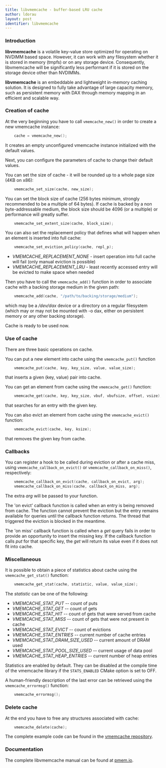 ```yaml
---
title: libvmemcache - buffer-based LRU cache
author: ldorau
layout: post
identifier: libvmemcache
---
```


### Introduction

**libvmemcache** is a volatile key-value store optimized for operating on
NVDIMM based space. However, it can work with any filesystem whether it is
stored in memory (tmpfs) or on any storage device. Consequently, libvmemcache
will be significantly less performant if it is stored on the storage device
other than NVDIMMs.

**libvmemcache** is an embeddable and lightweight in-memory caching solution.
It is designed to fully take advantage of large capacity memory,
such as persistent memory with DAX through memory mapping in an efficient
and scalable way.

### Creation of cache

At the very beginning you have to call `vmemcache_new()`
in order to create a new vmemcache instance:

```c
	cache = vmemcache_new();
```

It creates an empty unconfigured vmemcache instance initialized
with the default values.

Next, you can configure the parameters of cache to change
their default values.

You can set the size of cache - it will be rounded up
to a whole page size (4KB on x86):

```c
	vmemcache_set_size(cache, new_size);
```

You can set the block size of cache (256 bytes minimum,
strongly recommended to be a multiple of 64 bytes). If cache is backed
by a non byte-addressable medium, the block size should be 4096 (or a multiple)
or performance will greatly suffer.

```c
	vmemcache_set_extent_size(cache, block_size);
```

You can also set the replacement policy that defines what will happen
when an element is inserted into full cache:

```c
	vmemcache_set_eviction_policy(cache, repl_p);
```

- *VMEMCACHE_REPLACEMENT_NONE* - insert operation into full cache will fail
   (only manual eviction is possible)
- *VMEMCACHE_REPLACEMENT_LRU* - least recently accessed entry will be evicted
   to make space when needed

Then you have to call the `vmemcache_add()` function in order to associate
cache with a backing storage medium in the given path:

```c
	vmemcache_add(cache, "/path/to/backing/storage/medium");
```

which may be a */dev/dax* device or a directory on a regular filesystem
(which may or may not be mounted with -o dax, either on persistent memory
or any other backing storage).

Cache is ready to be used now.

### Use of cache

There are three basic operations on cache.

You can put a new element into cache using the `vmemcache_put()` function

```c
	vmemcache_put(cache, key, key_size, value, value_size);
```

that inserts a given (key, value) pair into cache.

You can get an element from cache using the `vmemcache_get()` function:

```c
	vmemcache_get(cache, key, key_size, vbuf, vbufsize, offset, vsize);
```

that searches for an entry with the given key.

You can also evict an element from cache using the `vmemcache_evict()`
function:

```c
	vmemcache_evict(cache, key, ksize);
```

that removes the given key from cache.

### Callbacks

You can register a hook to be called during eviction or after a cache miss,
using `vmemcache_callback_on_evict()` or `vmemcache_callback_on_miss()`,
respectively:

```c
	vmemcache_callback_on_evict(cache, callback_on_evict, arg);
	vmemcache_callback_on_miss(cache, callback_on_miss, arg);
```

The extra *arg* will be passed to your function.

The 'on evict' callback function is called when an entry is being removed from
cache. The function cannot prevent the eviction but the entry remains available
for queries until the callback function returns. The thread that triggered
the eviction is blocked in the meantime.

The 'on miss' callback function is called when a *get* query fails in order to
provide an opportunity to insert the missing key. If the callback function
calls *put* for that specific key, the *get* will return its value even
if it does not fit into cache.

### Miscellaneous

It is possible to obtain a piece of statistics about cache
using the `vmemcache_get_stat()` function:

```c
	vmemcache_get_stat(cache, statistic, value, value_size);
```

The *statistic* can be one of the following:

- *VMEMCACHE_STAT_PUT* -- count of puts
- *VMEMCACHE_STAT_GET* -- count of gets
- *VMEMCACHE_STAT_HIT* -- count of gets that were served from cache
- *VMEMCACHE_STAT_MISS* -- count of gets that were not present in cache
- *VMEMCACHE_STAT_EVICT* -- count of evictions
- *VMEMCACHE_STAT_ENTRIES* -- current number of cache entries
- *VMEMCACHE_STAT_DRAM_SIZE_USED* -- current amount of DRAM used
- *VMEMCACHE_STAT_POOL_SIZE_USED* -- current usage of data pool
- *VMEMCACHE_STAT_HEAP_ENTRIES* -- current number of heap entries

Statistics are enabled by default. They can be disabled at the compile time
of the vmemcache library if the `STATS_ENABLED` CMake option is set to OFF.

A human-friendly description of the last error can be retrieved using
the `vmemcache_errormsg()` function:

```c
	vmemcache_errormsg();
```


### Delete cache

At the end you have to free any structures associated with cache:

```c
	vmemcache_delete(cache);
```

The complete example code can be found in the
[vmemcache repository](https://github.com/pmem/vmemcache/blob/master/tests/example.c).

### Documentation

The complete libvmemcache manual can be found at
[pmem.io](https://pmem.io/vmemcache/manpages/master/vmemcache.3.html).

